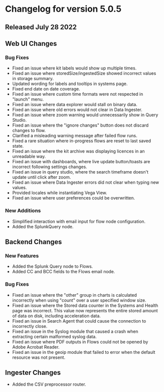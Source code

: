 # Changelog for version 5.0.5

## Released July 28 2022

## Web UI Changes

### Bug Fixes

* Fixed an issue where kit labels would show up multiple times.
* Fixed an issue where storedSize/ingestedSize showed incorrect values in storage summary.
* Updated wording for labels and tooltips in systems page.
* Fixed end date on date coverage.
* Fixed an issue where custom time formats were not respected in "launch" menu.
* Fixed an issue where data explorer would stall on binary data.
* Fixed an issue where old errors would not clear in Data Ingester.
* Fixed an issue where zoom warning would unnecessarily show in Query Studio.
* Fixed an issue where the "ignore changes" button does not discard changes to flow.
* Clarified a misleading warning message after failed flow runs.
* Fixed a rare situation where in-progress flows are reset to last saved state.
* Fixed an issue where the kit archive was displaying licences in an unreadable way.
* Fixed an issue with dashboards, where live update button/toasts are incorrect following settings changes.
* Fixed an issue in query studio, where the search timeframe doesn't update until click after zoom.
* Fixed an issue where Data Ingester errors did not clear when typing new values.
* Provided locales while instantiating Vega View.
* Fixed an issue where user preferences could be overwritten.

### New Additions

* Simplified interaction with email input for flow node configuration.
* Added the  SplunkQuery node.

## Backend Changes

### New Features

* Added the Splunk Query node to Flows.
* Added CC and BCC fields to the Flows email node.

### Bug Fixes

* Fixed an issue where the "other" group in charts is calculated incorrectly when using "count" over a user specified window size.
* Fixed an issue where the Stored data counter in the Systems and Health page was incorrect. This value now represents the entire stored amount of data on disk, including acceleration data.
* Fixed an issue in Search Agent that could cause the connection to incorrectly close.
* Fixed an issue in the Syslog module that caused a crash when extracting certain malformed syslog data.
* Fixed an issue where PDF outputs in Flows could not be opened by Adobe Acrobat Reader.
* Fixed an issue in the geoip module that failed to error when the default resource was not present.


## Ingester Changes

* Added the CSV preprocessor router.
